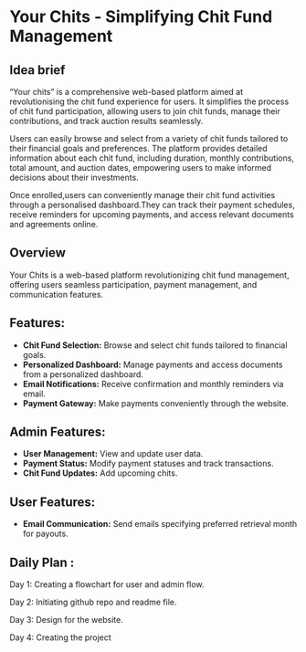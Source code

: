# Your Chits - Simplifying Chit Fund Management

## Idea brief

“Your chits” is a comprehensive web-based platform aimed at revolutionising the chit fund experience for users. It simplifies the process of chit fund participation, allowing users to join chit funds, manage their contributions, and track auction results seamlessly.

Users can easily browse and select from a variety of chit funds tailored to their financial goals and preferences. The platform provides detailed information about each chit fund, including duration, monthly contributions, total amount, and auction dates, empowering users to make informed decisions about their investments.

Once enrolled,users can conveniently manage their chit fund activities through a personalised dashboard.They can track their payment schedules, receive reminders for upcoming payments, and access relevant documents and agreements online.

## Overview
Your Chits is a web-based platform revolutionizing chit fund management, offering users seamless participation, payment management, and communication features.

## Features:

- **Chit Fund Selection:** Browse and select chit funds tailored to financial goals.
- **Personalized Dashboard:** Manage payments and access documents from a personalized dashboard.
- **Email Notifications:** Receive confirmation and monthly reminders via email.
- **Payment Gateway:** Make payments conveniently through the website.

## Admin Features:                            

- **User Management:** View and update user data.
- **Payment Status:** Modify payment statuses and track transactions.
- **Chit Fund Updates:** Add upcoming chits.

## User Features:

- **Email Communication:** Send emails specifying preferred retrieval month for payouts.



## Daily Plan :


Day 1: Creating a flowchart for user and admin flow.

Day 2:  Initiating github repo and readme file. 

Day 3: Design for the website.

Day 4: Creating the project 